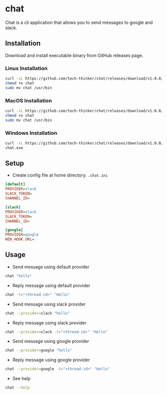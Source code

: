 # chat
Chat is a cli application that allows you to send messages to google and slack.

## Installation
Download and install executable binary from GitHub releases page.

### Linux Installation
```sh
curl -sL https://github.com/tech-thinker/chat/releases/download/v1.0.0/chat-linux-amd64 -o chat
chmod +x chat
sudo mv chat /usr/bin
```

### MacOS Installation
```sh
curl -sL https://github.com/tech-thinker/chat/releases/download/v1.0.0/chat-darwin-amd64 -o chat
chmod +x chat
sudo mv chat /usr/bin
```

### Windows Installation
```sh
curl -sL https://github.com/tech-thinker/chat/releases/download/v1.0.0/chat-windows-amd64.exe -o chat.exe
chat.exe
```

## Setup
- Create config file at home directory. `.chat.ini`
```ini
[default]
PROVIDER=slack
SLACK_TOKEN=
CHANNEL_ID=

[slack]
PROVIDER=slack
SLACK_TOKEN=
CHANNEL_ID=

[google]
PROVIDER=google
WEB_HOOK_URL=
```

## Usage
- Send message using default provider
```sh
chat "hello"
```

- Reply message using default provider
```sh
chat -t="<thread-id>" "Hello"
```

- Send message using slack provider
```sh
chat --provider=slack "hello"
```

- Reply message using slack provider
```sh
chat --provider=slack -t="<thread-id>" "Hello"
```

- Send message using google provider
```sh
chat --provider=google "hello"
```

- Reply message using google provider
```sh
chat --provider=google -t="<thread-id>" "Hello"
```

- See help
```sh
chat --help
```
